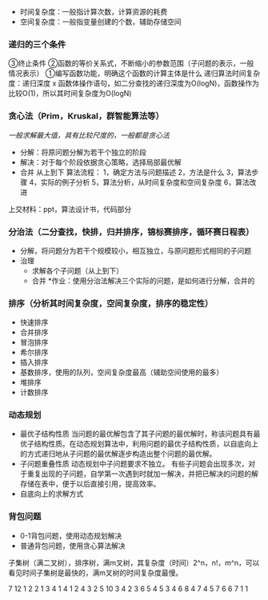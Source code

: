 * 时间复杂度：一般指计算次数，计算资源的耗费
* 空间复杂度：一般指变量创建的个数，辅助存储空间

### 递归的三个条件
③终止条件
②函数的等价关系式，不断缩小的参数范围（子问题的表示，一般情况表示）
①编写函数功能，明确这个函数的计算主体是什么
递归算法时间复杂度：递归深度 x 函数体操作语句，如二分查找的递归深度为O(logN)，函数操作为比较O(1)，所以其时间复杂度为O(logN)

### 贪心法（Prim，Kruskal，群智能算法等）
*一般求解最大值，具有比较尺度的，一般都是贪心法*
* 分解：将原问题分解为若干个独立的阶段
* 解决：对于每个阶段依据贪心策略，选择局部最优解
* 合并
从上到下
算法流程：
1，确定方法与问题描述
2，方法是什么
3，算法步骤
4，实际的例子分析
5，算法分析，从时间复杂度和空间复杂度
6，算法改进

上交材料：ppt，算法设计书，代码部分


### 分治法（二分查找，快排，归并排序，锦标赛排序，循环赛日程表）
* 分解，将问题分为若干个规模较小，相互独立，与原问题形式相同的子问题
* 治理
	* 	求解各个子问题（从上到下）
	* 	合并
	*作业：使用分治法解决三个实际的问题，是如何进行分解，合并的

### 排序（分析其时间复杂度，空间复杂度，排序的稳定性）
* 快速排序
* 合并排序
* 冒泡排序
* 希尔排序
* 插入排序
* 基数排序，使用的队列，空间复杂度最高（辅助空间使用的最多）
* 堆排序
* 计数排序

### 动态规划
* 最优子结构性质
  当问题的最优解包含了其子问题的最优解时，称该问题具有最优子结构性质。在动态规划算法中，利用问题的最优子结构性质，以自底向上的方式递归地从子问题的最优解逐步构造出整个问题的最优解。
*  子问题重叠性质
  动态规划中子问题要求不独立。
  有些子问题会出现多次，对于重复出现的子问题，自学第一次遇到时就加一解决，并把已解决的问题的解存储在表中，便于以后直接引用，提高效率。
*  自底向上的求解方式


### 背包问题
* 0-1背包问题，使用动态规划解决
* 普通背包问题，使用贪心算法解决

子集树（满二叉树），排序树，满m叉树，其复杂度（时间）2^n，n!，m^n，可以看见时间子集树是最快的，满m叉树的时间复杂度最慢。

7 12
1 2 2
1 3 4
1 4 1
2 4 3
2 5 10
3 4 2
3 6 5
4 5 3
4 6 8
4 7 4
5 7 6
6 7 1
1